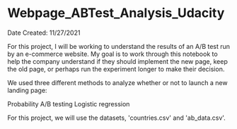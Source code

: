 # Webpage_ABTest_Analysis_Udacity

Date Created: 11/27/2021

For this project, I will be working to understand the results of an A/B test run by an e-commerce website. My goal is to work through this notebook to help the company understand if they should implement the new page, keep the old page, or perhaps run the experiment longer to make their decision.

We used three different methods to analyze whether or not to launch a new landing page:

Probability
A/B testing
Logistic regression

For this project, we will use the datasets, 'countries.csv' and 'ab_data.csv'.
